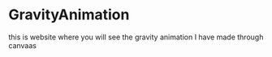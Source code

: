 # GravityAnimation
this is website where you will see the gravity animation I have made through canvaas
